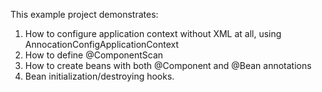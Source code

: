 This example project demonstrates:

1. How to configure application context without XML at all, using AnnocationConfigApplicationContext
2. How to define @ComponentScan
3. How to create beans with both @Component and @Bean annotations
4. Bean initialization/destroying hooks.